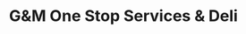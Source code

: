 ---
title: "G&M One Stop Services & Deli"
url: /trenton/gandm-one-stop-services-and-deli/
shop: convenience
---